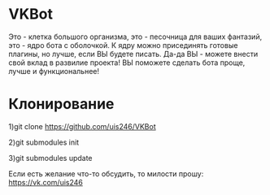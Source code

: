 # VKBot

Это - клетка большого организма, это - песочница для ваших фантазий, это - ядро бота с оболочкой.
К ядру можно присединять готовые плагины, но лучше, если ВЫ будете писать. Да-да ВЫ - можете внести свой вклад в развилие проекта! ВЫ поможете сделать бота проще, лучше и функциональнее!

# Клонирование

1)git clone https://github.com/uis246/VKBot

2)git submodules init

3)git submodules update


Если есть желание что-то обсудить, то милости прошу: https://vk.com/uis246
